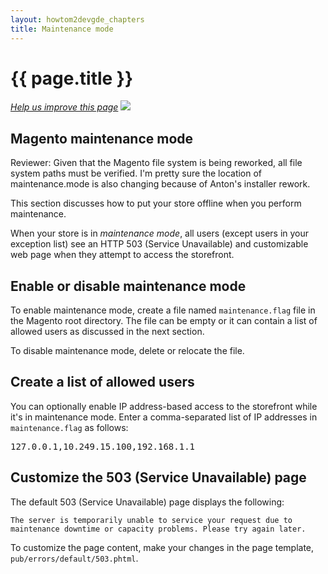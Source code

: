 ```yaml
---
layout: howtom2devgde_chapters
title: Maintenance mode 
---
```

 
<h1 id="m2devgde-maint">{{ page.title }}</h1>

<p><a href="{{ site.githuburl }}m2devgde/holding-pen/maint-mode.md" target="_blank"><em>Help us improve this page</em></a>&nbsp;<img src="{{ site.baseurl }}common/images/newWindow.gif"/></p>

<h2 id="m2devgde-maint-abt">Magento maintenance mode</h2>

<p class="q">Reviewer: Given that the Magento file system is being reworked, all file system paths must be verified. I'm pretty sure the location of maintenance.mode is also changing because of Anton's installer rework.</p>

This section discusses how to put your store offline when you perform maintenance. 

When your store is in *maintenance mode*, all users (except users in your exception list) see an HTTP 503 (Service Unavailable) and customizable web page when they attempt to access the storefront.

<h2 id="m2devgde-maint-enable">Enable or disable maintenance mode</h2>

To enable maintenance mode, create a file named `maintenance.flag` file in the Magento root directory. The file can be empty or it can contain a list of allowed users as discussed in the next section.

To disable maintenance mode, delete or relocate the file.

<h2 id="m2devgde-maint-enable">Create a list of allowed users</h2>

You can optionally enable IP address-based access to the storefront while it's in maintenance mode. Enter a comma-separated list of IP addresses in `maintenance.flag` as follows:

<pre>127.0.0.1,10.249.15.100,192.168.1.1</pre>

<h2 id="m2devgde-maint-503">Customize the 503 (Service Unavailable) page</h2>

The default 503 (Service Unavailable) page displays the following: 

	The server is temporarily unable to service your request due to maintenance downtime or capacity problems. Please try again later.

To customize the page content, make your changes in the page template, `pub/errors/default/503.phtml`.


